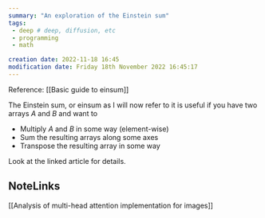 ```yaml
---
summary: "An exploration of the Einstein sum"
tags: 
 - deep # deep, diffusion, etc
 - programming
 - math

creation date: 2022-11-18 16:45
modification date: Friday 18th November 2022 16:45:17
---
```

Reference: [[Basic guide to einsum]]

The Einstein sum, or einsum as I will now refer to it is useful if you have two arrays $A$ and $B$ and want to 
* Multiply $A$ and $B$ in some way (element-wise)
* Sum the resulting arrays along some axes
* Transpose the resulting array in some way

Look at the linked article for details.



## NoteLinks
[[Analysis of multi-head attention implementation for images]]